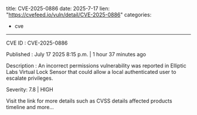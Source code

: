  
title: CVE-2025-0886
date: 2025-7-17
lien: "https://cvefeed.io/vuln/detail/CVE-2025-0886"
categories:
  - cve
---

CVE ID : CVE-2025-0886

Published :  July 17
2025
8:15 p.m. | 1 hour
37 minutes ago

Description : An incorrect permissions vulnerability was reported in Elliptic Labs Virtual Lock Sensor that could allow a local
authenticated user to escalate privileges.

Severity: 7.8 | HIGH

Visit the link for more details
such as CVSS details
affected products
timeline
and more...
